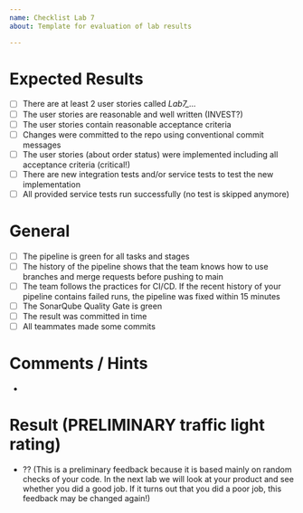 ```yaml
---
name: Checklist Lab 7
about: Template for evaluation of lab results

---
```


# Expected Results

- [ ] There are at least 2 user stories called *Lab7_...* 
- [ ] The user stories are reasonable and well written (INVEST?)
- [ ] The user stories contain reasonable acceptance criteria
- [ ] Changes were committed to the repo using conventional commit messages
- [ ] The user stories (about order status) were implemented including all acceptance criteria (critical!)
- [ ] There are new integration tests and/or service tests to test the new implementation  
- [ ] All provided service tests run successfully (no test is skipped anymore)

# General

- [ ] The pipeline is green for all tasks and stages
- [ ] The history of the pipeline shows that the team knows how to use branches and merge requests before pushing to main
- [ ] The team follows the practices for CI/CD. If the recent history of your pipeline contains failed runs, the pipeline was fixed within 15 minutes 
- [ ] The SonarQube Quality Gate is green
- [ ] The result was committed in time
- [ ] All teammates made some commits 

# Comments / Hints
- 

# Result (PRELIMINARY traffic light rating)
- ?? (This is a preliminary feedback because it is based mainly on random checks of your code. In the next lab we will look at your product and see whether you did a good job. If it turns out that you did a poor job, this feedback may be changed again!)
